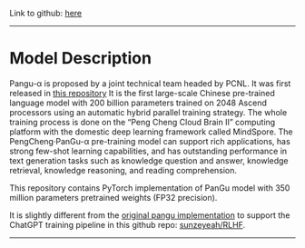 Link to github: [here](https://github.com/sunzeyeah/RLHF)

---


# Model Description

Pangu-α is proposed by a joint technical team headed by PCNL. It was first released in [this repository](https://git.openi.org.cn/PCL-Platform.Intelligence/PanGu-Alpha)  It is the first large-scale Chinese pre-trained language model with 200 billion parameters trained on 2048 Ascend processors using an automatic hybrid parallel training strategy. The whole training process is done on the “Peng Cheng Cloud Brain II” computing platform with the domestic deep learning framework called MindSpore. The PengCheng·PanGu-α pre-training model can support rich applications, has strong few-shot learning capabilities, and has outstanding performance in text generation tasks such as knowledge question and answer, knowledge retrieval, knowledge reasoning, and reading comprehension.

This repository contains PyTorch implementation of PanGu model with 350 million parameters pretrained weights (FP32 precision). 

It is slightly different from the [original pangu implementation](https://huggingface.co/imone/pangu_2_6B) to support the ChatGPT training pipeline in this github repo: [sunzeyeah/RLHF](https://github.com/sunzeyeah/RLHF).

---
